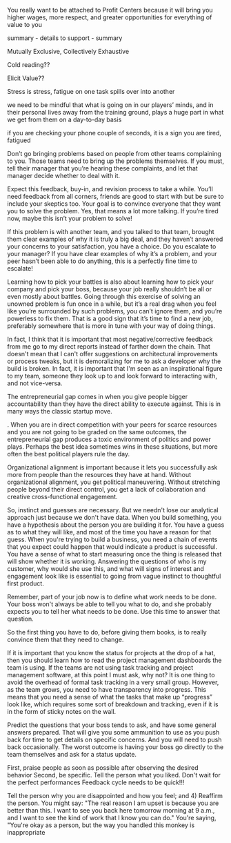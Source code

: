 You really want to be attached to Profit Centers because it will bring you higher wages, more respect, and greater opportunities for everything of value to you

summary - details to support - summary

Mutually Exclusive, Collectively Exhaustive

Cold reading??

Elicit Value??

Stress is stress, fatigue on one task spills over into another

we need to be mindful that what is going on in our players’ minds, and in their personal lives away from the training ground, plays a huge part in what we get from them on a day-to-day basis

if you are checking your phone couple of seconds, it is a sign you are tired, fatigued

Don’t go bringing problems based on people from other teams complaining to you. Those teams need to bring up the problems themselves. If you must, tell their manager that you’re hearing these complaints, and let that manager decide whether to deal with it.

 Expect this feedback, buy-in, and revision process to take a while. You’ll need feedback from all corners, friends are good to start with but be sure to include your skeptics too. Your goal is to convince everyone that they want you to solve the problem. Yes, that means a lot more talking. If you’re tired now, maybe this isn’t your problem to solve!

 If this problem is with another team, and you talked to that team, brought them clear examples of why it is truly a big deal, and they haven’t answered your concerns to your satisfaction, you have a choice. Do you escalate to your manager? If you have clear examples of why it’s a problem, and your peer hasn’t been able to do anything, this is a perfectly fine time to escalate!

 Learning how to pick your battles is also about learning how to pick your company and pick your boss, because your job really shouldn’t be all or even mostly about battles. Going through this exercise of solving an unowned problem is fun once in a while, but it’s a real drag when you feel like you’re surrounded by such problems, you can’t ignore them, and you’re powerless to fix them. That is a good sign that it’s time to find a new job, preferably somewhere that is more in tune with your way of doing things.

 In fact, I think that it is important that most negative/corrective feedback from me go to my direct reports instead of farther down the chain. That doesn't mean that I can't offer suggestions on architectural improvements or process tweaks, but it is demoralizing for me to ask a developer why the build is broken. In fact, it is important that I'm seen as an inspirational figure to my team, someone they look up to and look forward to interacting with, and not vice-versa.

The entrepreneurial gap comes in when you give people bigger accountability than they have the direct ability to execute against. This is in many ways the classic startup move.

. When you are in direct competition with your peers for scarce resources and you are not going to be graded on the same outcomes, the entrepreneurial gap produces a toxic environment of politics and power plays. Perhaps the best idea sometimes wins in these situations, but more often the best political players rule the day.

Organizational alignment is important because it lets you successfully ask more from people than the resources they have at hand. Without organizational alignment, you get political maneuvering. Without stretching people beyond their direct control, you get a lack of collaboration and creative cross-functional engagement.

So, instinct and guesses are necessary. But we needn't lose our analytical approach just because we don't have data. When you build something, you have a hypothesis about the person you are building it for. You have a guess as to what they will like, and most of the time you have a reason for that guess. When you're trying to build a business, you need a chain of events that you expect could happen that would indicate a product is successful. You have a sense of what to start measuring once the thing is released that will show whether it is working. Answering the questions of who is my customer, why would she use this, and what will signs of interest and engagement look like is essential to going from vague instinct to thoughtful first product.

Remember, part of your job now is to define what work needs to be done. Your boss won't always be able to tell you what to do, and she probably expects you to tell her what needs to be done. Use this time to answer that question.

So the first thing you have to do, before giving them books, is to really convince them that they need to change.

If it is important that you know the status for projects at the drop of a hat, then you should learn how to read the project management dashboards the team is using. If the teams are not using task tracking and project management software, at this point I must ask, why not? It is one thing to avoid the overhead of formal task tracking in a very small group. However, as the team grows, you need to have transparency into progress. This means that you need a sense of what the tasks that make up “progress” look like, which requires some sort of breakdown and tracking, even if it is in the form of sticky notes on the wall.

Predict the questions that your boss tends to ask, and have some general answers prepared. That will give you some ammunition to use as you push back for time to get details on specific concerns. And you will need to push back occasionally. The worst outcome is having your boss go directly to the team themselves and ask for a status update.

First, praise people as soon as possible after observing the desired behavior
Second, be specific. Tell the person what you liked. Don't wait for the perfect performances
Feedback cycle needs to be quick!!!

Tell the person why you are disappointed and how you feel; and
4) Reaffirm the person. You might say: "The real reason I am upset is because you are
better than this. I want to see you back here tomorrow morning at 9 a.m., and I want to
see the kind of work that I know you can do." You're saying, "You're okay as a person,
but the way you handled this monkey is inappropriate
